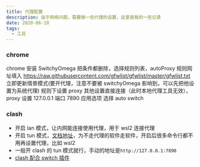 ```yaml
---
title: 代理配置
description: 由于网络问题，需要做一些代理的设置，这里是我的一些记录
date: 2020-06-10
tags:
  - 工具
---
```


### chrome

chrome 安装 SwitchyOmega 把条件都删除，选择规则列表，autoProxy 规则网址填入 https://raw.githubusercontent.com/gfwlist/gfwlist/master/gfwlist.txt 立即更新情景模式(要开代理，注意不要被 switchyOmega 影响到，可以先把他设置为系统代理) 规则下设置 proxy 其他设置直接连接（此时本地代理工具无效），proxy 设置 127.0.0.1 端口 7890 应用选项 选择 auto switch

### clash

- 开启 lan 模式，让内网能连接使用代理，用于 wsl2 连接代理
- 开启 tun 模式，[文档地址](https://docs.cfw.lbyczf.com/contents/tun.html#windows)，为不走代理的软件走软件，开启后很多命令行都不用再设置代理，比如 wsl2
- 一般开 clash 的 tun 模式就行，手动的地址是`http://127.0.0.1:7890`
- [clash 配合 switch 插件](https://maofun.com/739.html)
